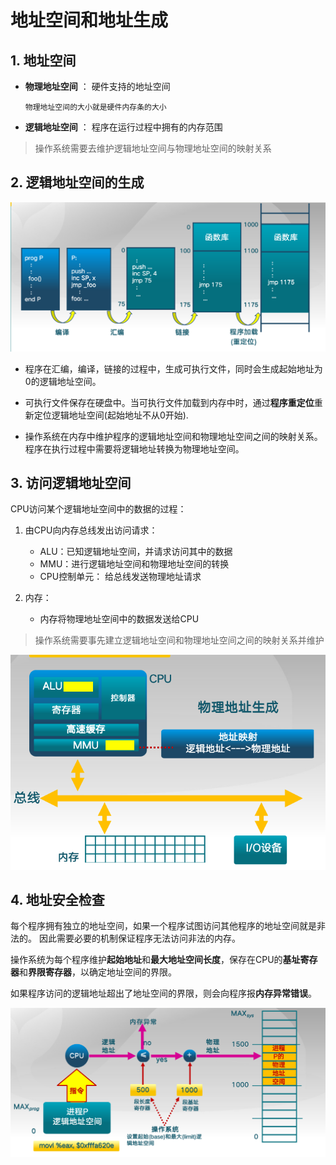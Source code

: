 # 地址空间和地址生成

## 1. 地址空间

- **物理地址空间** ： 硬件支持的地址空间

      物理地址空间的大小就是硬件内存条的大小

- **逻辑地址空间** ： 程序在运行过程中拥有的内存范围


> 操作系统需要去维护逻辑地址空间与物理地址空间的映射关系

## 2. 逻辑地址空间的生成

![](https://github.com/existorlive/existorlivepic/raw/master/%E6%88%AA%E5%B1%8F2020-10-14%20%E4%B8%8B%E5%8D%883.13.34.png)

- 程序在汇编，编译，链接的过程中，生成可执行文件，同时会生成起始地址为0的逻辑地址空间。

- 可执行文件保存在硬盘中。当可执行文件加载到内存中时，通过**程序重定位**重新定位逻辑地址空间(起始地址不从0开始).

- 操作系统在内存中维护程序的逻辑地址空间和物理地址空间之间的映射关系。程序在执行过程中需要将逻辑地址转换为物理地址空间。

## 3. 访问逻辑地址空间

CPU访问某个逻辑地址空间中的数据的过程：

1. 由CPU向内存总线发出访问请求：
    
    - ALU：已知逻辑地址空间，并请求访问其中的数据
    - MMU：进行逻辑地址空间和物理地址空间的转换
    - CPU控制单元： 给总线发送物理地址请求

2. 内存：
   
   - 内存将物理地址空间中的数据发送给CPU


> 操作系统需要事先建立逻辑地址空间和物理地址空间之间的映射关系并维护

![](https://github.com/existorlive/existorlivepic/raw/master/%E6%88%AA%E5%B1%8F2020-10-14%20%E4%B8%8B%E5%8D%883.43.14.png)
   
## 4. 地址安全检查

每个程序拥有独立的地址空间，如果一个程序试图访问其他程序的地址空间就是非法的。
因此需要必要的机制保证程序无法访问非法的内存。

操作系统为每个程序维护**起始地址**和**最大地址空间长度**，保存在CPU的**基址寄存器**和**界限寄存器**，以确定地址空间的界限。 

如果程序访问的逻辑地址超出了地址空间的界限，则会向程序报**内存异常错误**。

![](https://github.com/existorlive/existorlivepic/raw/master/%E6%88%AA%E5%B1%8F2020-10-14%20%E4%B8%8B%E5%8D%883.59.32.png)






